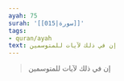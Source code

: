 ```yaml
---
ayah: 75
surah: '[[015|سورة]]'
tags:
- quran/ayah
text: إن في ذلك لآيات للمتوسمين
---
```

> إن في ذلك لآيات للمتوسمين
